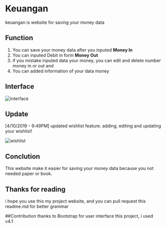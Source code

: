 # Keuangan
keuangan is website for saving your money data

## Function
1. You can save your money data after you inputed **Money In**
2. You can inputed Debit in form **Money Out**
3. if you mistake inputed data your money, you can edit and delete number money in or out and
4. You can added information of your data money

## Interface
![interface](https://user-images.githubusercontent.com/25402171/55667386-de00cd80-5885-11e9-8ab1-fbaf377129d3.png)

## Update
[4/10/2019 - 9:49PM] updated wishlist feature. adding, editing and updating your wishlist!

![wishlist](https://user-images.githubusercontent.com/25402171/55889210-ef760c80-5bda-11e9-9986-163e6e6a025e.png)

## Conclution
This website make it easier for saving your money data because you not needed paper or book.

## Thanks for reading
i hope you use this my project website, and you can pull request this readme.md for better grammar

##Contribution
thanks to Bootstrap for user interface this project, i used v4.1
